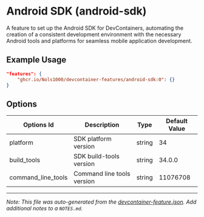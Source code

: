 
# Android SDK (android-sdk)

A feature to set up the Android SDK for DevContainers, automating the creation of a consistent development environment with the necessary Android tools and platforms for seamless mobile application development.

## Example Usage

```json
"features": {
    "ghcr.io/Nols1000/devcontainer-features/android-sdk:0": {}
}
```

## Options

| Options Id | Description | Type | Default Value |
|-----|-----|-----|-----|
| platform | SDK platform version | string | 34 |
| build_tools | SDK build-tools version | string | 34.0.0 |
| command_line_tools | Command line tools version | string | 11076708 |



---

_Note: This file was auto-generated from the [devcontainer-feature.json](https://github.com/Nols1000/devcontainer-features/blob/main/src/android-sdk/devcontainer-feature.json).  Add additional notes to a `NOTES.md`._
